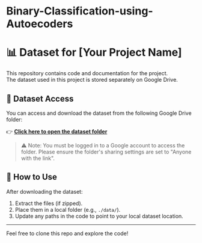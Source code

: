 # Binary-Classification-using-Autoecoders
# 📊 Dataset for [Your Project Name]

This repository contains code and documentation for the project.  
The dataset used in this project is stored separately on Google Drive.

## 📁 Dataset Access

You can access and download the dataset from the following Google Drive folder:

👉 [**Click here to open the dataset folder**](https://drive.google.com/drive/folders/14qtb_QxzKBdz9-ScAGUs_Mcx6z_D08J2?usp=sharing)

> ⚠️ Note: You must be logged in to a Google account to access the folder. Please ensure the folder's sharing settings are set to "Anyone with the link".

## 📝 How to Use

After downloading the dataset:
1. Extract the files (if zipped).
2. Place them in a local folder (e.g., `./data/`).
3. Update any paths in the code to point to your local dataset location.

---

Feel free to clone this repo and explore the code!
